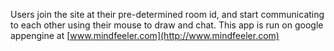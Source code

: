 Users join the site at their pre-determined room id, and start communicating to each other using their mouse to draw and chat.  This app is run on google appengine at [www.mindfeeler.com](http://www.mindfeeler.com)